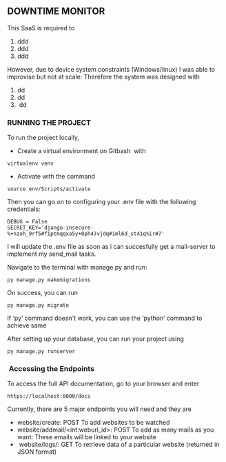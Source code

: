 ## DOWNTIME MONITOR

This SaaS is required to 

1.  ddd
2.  ddd
3.  ddd

However, due to device system constraints (Windows/linux) I was able to improvise but not at scale: Therefore the system was designed with 

1.  dd
2.  dd
3.   dd

### RUNNING THE PROJECT

To run the project locally, 

*   Create a virtual environment on Gitbash  with 

```plaintext
virtualenv venv 
```

*   Activate with the command 

```plaintext
source env/Scripts/activate
```

Then you can go on to configuring your .env file with the following credentials:

```plaintext
DEBUG = False
SECRET_KEY='django-insecure-%+nzoh_9rf5#fiptmqqxa5y+0ph4)vjdq#iml6d_st41q%ir#7'
```

I will update the .env file as soon as i can succesfully get a mail-server to implement my send\_mail tasks. 

Navigate to the terminal with manage.py and run: 

```plaintext
py manage.py makemigrations
```

On success, you can run 

```plaintext
py manage.py migrate 
```

If ‘py’ command doesn't work, you can use the ‘python’ command to achieve same 

After setting up your database, you can run your project using 

```plaintext
py manage.py runserver
```

###  Accessing the Endpoints 

To access the full API documentation, go to your browser and enter 

```plaintext
https://localhost:8000/docs
```

Currently, there are 5 major endpoints you will need and they are 

*   website/create: POST To add websites to be watched 
*   website/addmail/\<int:weburl\_id>: POST To add as many mails as you want: These emails will be linked to your website 
*    website/logs/: GET To retrieve data of a particular website (returned in JSON format)
